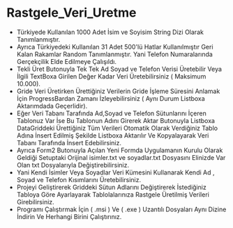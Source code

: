 # Rastgele_Veri_Uretme
* Türkiyede Kullanılan 1000 Adet İsim ve Soyisim String Dizi Olarak Tanımlanmıştır.
* Ayrıca Türkiyedeki Kullanılan 31 Adet 500'lü Hatlar Kullanılmıştır Geri Kalan Rakamlar Random Tanımlanmıştır. Yani Telefon Numaralarında Gerçekçilik Elde Edilmeye Çalışıldı.
* Tekli Üret Butonuyla Tek Tek Ad Soyad ve Telefon Verisi Üretebilir Veya İlgili TextBoxa Girilen Değer Kadar Veri Üretebilirsiniz ( Maksimum 10.000).
* Gride Veri Üretirken Ürettiğiniz Verilerin Gride İşleme Süresini Anlamak İçin ProgressBardan Zamanı İzleyebilirsiniz ( Aynı Durum Listboxa Aktarımdada Geçerlidir).
* Eğer Veri Tabanı Tarafında Ad,Soyad ve Telefon Sütunlarını İçeren Tablonuz Var İse Bu Tablonun Adını Girerek Aktar Butonuyla Listboxa DataGriddeki Ürettiğiniz Tüm Verileri Otomatik Olarak Verdiğiniz Tablo Adına İnsert Edilmiş Şekilde Listboxa Aktarılır Ve Kopyalayarak Veri Tabanı Tarafında İnsert Edebilirsiniz.
* Ayrıca Form2 Butonuyla Açılan Yeni Formda Uygulamanın Kurulu Olarak Geldiği Setuptaki Orijinal isimler.txt ve soyadlar.txt Dosyasını Elinizde Var Olan txt Dosyalarıyla Değiştirebilirsiniz.
* Yani Kendi İsimler Veya Soyadlar Veri Kümesini Kullanarak Kendi Ad , Soyad ve Telefon Kısımlarını Üretebilirsiniz.
* Projeyi Geliştirerek Griddeki Sütun Adlarını Değiştirerek İstediğiniz Tabloya Göre Ayarlayarak Tablolalarınıza Rastgele Üretilmiş Verileri Girebilirsiniz.
* Programı Çalıştırmak İçin ( .msi ) Ve ( .exe ) Uzantılı Dosyaları Aynı Dizine İndirin Ve Herhangi Birini Çalıştırınız.
